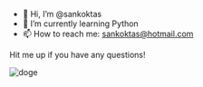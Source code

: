 - 👋  Hi, I’m @sankoktas
- 🌱  I’m currently learning Python
- 📫  How to reach me: sankoktas@hotmail.com

Hit me up if you have any questions!

![doge](https://user-images.githubusercontent.com/85801775/122652067-6a38fb80-d145-11eb-94dd-4371aeb4f34d.gif)
